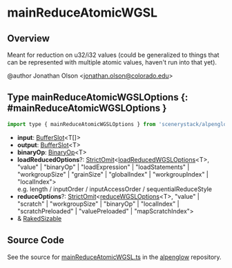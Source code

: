 # mainReduceAtomicWGSL

## Overview

Meant for reduction on u32/i32 values (could be generalized to things that can be represented with multiple atomic
values, haven't run into that yet).

@author Jonathan Olson &lt;jonathan.olson@colorado.edu&gt;

## Type mainReduceAtomicWGSLOptions {: #mainReduceAtomicWGSLOptions }


```js
import type { mainReduceAtomicWGSLOptions } from 'scenerystack/alpenglow';
```


- **input**: [BufferSlot](../alpenglow/BufferSlot.md)&lt;T[]&gt;
- **output**: [BufferSlot](../alpenglow/BufferSlot.md)&lt;T&gt;
- **binaryOp**: [BinaryOp](../alpenglow/ConcreteType.md#BinaryOp)&lt;T&gt;
- **loadReducedOptions**?: [StrictOmit](../phet-core/StrictOmit.md)&lt;[loadReducedWGSLOptions](../alpenglow/loadReducedWGSL.md#loadReducedWGSLOptions)&lt;T&gt;, "value" | "binaryOp" | "loadExpression" | "loadStatements" | "workgroupSize" | "grainSize" | "globalIndex" | "workgroupIndex" | "localIndex"&gt;
<br>  e.g. length / inputOrder / inputAccessOrder / sequentialReduceStyle
- **reduceOptions**?: [StrictOmit](../phet-core/StrictOmit.md)&lt;[reduceWGSLOptions](../alpenglow/reduceWGSL.md#reduceWGSLOptions)&lt;T&gt;, "value" | "scratch" | "workgroupSize" | "binaryOp" | "localIndex" | "scratchPreloaded" | "valuePreloaded" | "mapScratchIndex"&gt;
- &amp; [RakedSizable](../alpenglow/WGSLUtils.md#RakedSizable)




## Source Code

See the source for [mainReduceAtomicWGSL.ts](https://github.com/phetsims/alpenglow/blob/main/js/webgpu/wgsl/gpu/mainReduceAtomicWGSL.ts) in the [alpenglow](https://github.com/phetsims/alpenglow) repository.
